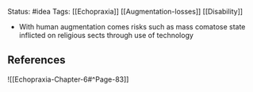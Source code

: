 Status: #idea
Tags: [[Echopraxia]] [[Augmentation-losses]] [[Disability]]

* With human augmentation comes risks such as mass comatose state inflicted on religious sects through use of technology

## References

![[Echopraxia-Chapter-6#^Page-83]]